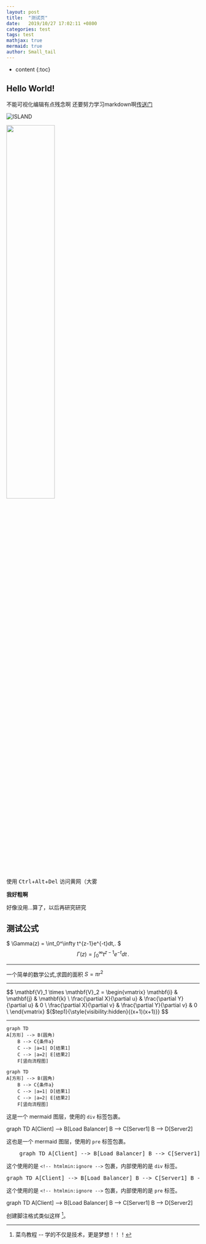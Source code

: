 ```yaml
---
layout: post
title:  "测试页"
date:   2019/10/27 17:02:11 +0800
categories: test
tags: test
mathjax: true
mermaid: true
author: Small_tail
---
```


* content
{:toc}


## Hello World! 

不能可视化编辑有点残念啊
还要努力学习markdown啊[传送门](https://www.runoob.com/markdown/md-tutorial.html)




![ISLAND](https://i.loli.net/2019/10/03/AMaJDk6sXqiHIBY.jpg "Island")

<img src="https://i.loli.net/2019/10/03/AMaJDk6sXqiHIBY.jpg" width="50%">

使用 <kbd>Ctrl</kbd>+<kbd>Alt</kbd>+<kbd>Del</kbd> 访问黄网（大雾

**我好粗啊**  

好像没用…算了，以后再研究研究  
## 测试公式  

$ \Gamma(z) = \int_0^\infty t^{z-1}e^{-t}dt\,. $
$$\Gamma(z) = \int_0^\infty t^{z-1}e^{-t}dt\,.$$

---

一个简单的数学公式,求圆的面积 $S=\pi r^2$   

---

$$
\mathbf{V}_1 \times \mathbf{V}_2 =  \begin{vmatrix} 
\mathbf{i} & \mathbf{j} & \mathbf{k} \\
\frac{\partial X}{\partial u} &  \frac{\partial Y}{\partial u} & 0 \\
\frac{\partial X}{\partial v} &  \frac{\partial Y}{\partial v} & 0 \\
\end{vmatrix}
${$tep1}{\style{visibility:hidden}{(x+1)(x+1)}}
$$

---

```mermaid
graph TD
A[方形] --> B(圆角)
    B --> C{条件a}
    C --> |a=1| D[结果1]
    C --> |a=2| E[结果2]
    F[竖向流程图]
```


```mermaid
graph TD
A[方形] --> B(圆角)
    B --> C{条件a}
    C --> |a=1| D[结果1]
    C --> |a=2| E[结果2]
    F[竖向流程图]
```


这是一个 mermaid 图层，使用的 `div` 标签包裹。  

<div class="mermaid">
    graph TD A[Client] --> B[Load Balancer] B --> C[Server1] B --> D[Server2]
</div>

这也是一个 mermaid 图层，使用的 `pre` 标签包裹。

<pre class="mermaid">
    graph TD A[Client] --> B[Load Balancer] B --> C[Server1] B --> D[Server2]
</pre>

这个使用的是 `<!-- htmlmin:ignore -->` 包裹，内部使用的是 `div` 标签。

<!-- htmlmin:ignore -->
<pre class="mermaid">
graph TD A[Client] --> B[Load Balancer] B --> C[Server1] B --> D[Server2]
</pre>
<!-- htmlmin:ignore -->

这个使用的是 `<!-- htmlmin:ignore -->` 包裹，内部使用的是 `pre` 标签。

<!-- htmlmin:ignore -->
<div class="mermaid">
graph TD A[Client] --> B[Load Balancer] B --> C[Server1] B --> D[Server2]
</div>
<!-- htmlmin:ignore -->




创建脚注格式类似这样 [^RUNOOB]。

[^RUNOOB]: 菜鸟教程 -- 学的不仅是技术，更是梦想！！！
